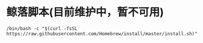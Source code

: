 # 鲸落脚本(目前维护中，暂不可用)
```
/bin/bash -c "$(curl -fsSL https://raw.githubusercontent.com/Homebrew/install/master/install.sh)"
```
